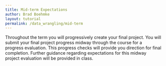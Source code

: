 ```yaml
---
title: Mid-term Expectations
author: Brad Boehmke
layout: tutorial
permalink: /data_wrangling/mid-term
---
```


Throughout the term you will progressively create your final project.  You will submit your final project progress midway through the course for a progress evaluation.  This progress checks will provide you direction for final completion.  Further guidance regarding expectations for this midway project evaluation will be provided in class.
